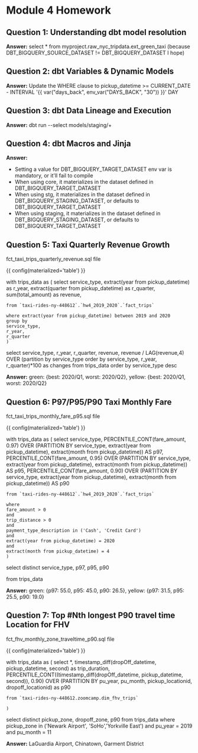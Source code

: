 # Module 4 Homework

## Question 1: Understanding dbt model resolution

**Answer:** select * from myproject.raw_nyc_tripdata.ext_green_taxi (because DBT_BIGQUERY_SOURCE_DATASET != DBT_BIGQUERY_DATASET I hope)

## Question 2: dbt Variables & Dynamic Models

**Answer:** Update the WHERE clause to pickup_datetime >= CURRENT_DATE - INTERVAL '{{ var("days_back", env_var("DAYS_BACK", "30")) }}' DAY

## Question 3: dbt Data Lineage and Execution

**Answer:** dbt run --select models/staging/+

## Question 4: dbt Macros and Jinja

**Answer:** 
- Setting a value for  DBT_BIGQUERY_TARGET_DATASET env var is mandatory, or it'll fail to compile
- When using core, it materializes in the dataset defined in DBT_BIGQUERY_TARGET_DATASET
- When using stg, it materializes in the dataset defined in DBT_BIGQUERY_STAGING_DATASET, or defaults to DBT_BIGQUERY_TARGET_DATASET
- When using staging, it materializes in the dataset defined in DBT_BIGQUERY_STAGING_DATASET, or defaults to DBT_BIGQUERY_TARGET_DATASET

## Question 5: Taxi Quarterly Revenue Growth

fct_taxi_trips_quarterly_revenue.sql file


{{ config(materialized='table') }}

with trips_data as (
    select
    service_type,
    extract(year from pickup_datetime) as r_year,
    extract(quarter from pickup_datetime) as r_quarter,
    sum(total_amount) as revenue,
    
    from `taxi-rides-ny-448612`.`hw4_2019_2020`.`fact_trips`

    where extract(year from pickup_datetime) between 2019 and 2020
    group by
    service_type,
    r_year,
    r_quarter
    )
select 
service_type,
r_year, 
r_quarter,
revenue,
revenue / LAG(revenue,4) OVER (partition by service_type order by service_type, r_year, r_quarter)*100 as changes
from trips_data
order by service_type desc

**Answer:** green: {best: 2020/Q1, worst: 2020/Q2}, yellow: {best: 2020/Q1, worst: 2020/Q2}

## Question 6: P97/P95/P90 Taxi Monthly Fare

fct_taxi_trips_monthly_fare_p95.sql file

{{ config(materialized='table') }}

with trips_data as (
    select
    service_type,
    PERCENTILE_CONT(fare_amount, 0.97)
    OVER (PARTITION BY service_type, extract(year from pickup_datetime), extract(month from pickup_datetime)) AS p97,
    PERCENTILE_CONT(fare_amount, 0.95)
    OVER (PARTITION BY service_type, extract(year from pickup_datetime), extract(month from pickup_datetime)) AS p95,
    PERCENTILE_CONT(fare_amount, 0.90)
    OVER (PARTITION BY service_type, extract(year from pickup_datetime), extract(month from pickup_datetime)) AS p90

    from `taxi-rides-ny-448612`.`hw4_2019_2020`.`fact_trips`

    where 
    fare_amount > 0
    and 
    trip_distance > 0
    and
    payment_type_description in ('Cash', 'Credit Card')
    and
    extract(year from pickup_datetime) = 2020
    and
    extract(month from pickup_datetime) = 4
    )
select distinct service_type, p97, p95, p90

from trips_data

**Answer:** green: {p97: 55.0, p95: 45.0, p90: 26.5}, yellow: {p97: 31.5, p95: 25.5, p90: 19.0}

## Question 7: Top #Nth longest P90 travel time Location for FHV

fct_fhv_monthly_zone_traveltime_p90.sql file

{{ config(materialized='table') }}

with trips_data as (
    select
    *,
    timestamp_diff(dropOff_datetime, pickup_datetime, second) as trip_duration,
    PERCENTILE_CONT((timestamp_diff(dropOff_datetime, pickup_datetime, second)), 0.90) OVER (PARTITION BY pu_year, pu_month, pickup_locationid, dropoff_locationid) as p90

    from `taxi-rides-ny-448612.zoomcamp.dim_fhv_trips`

    )
select distinct
pickup_zone,
dropoff_zone,
p90
from trips_data
where 
pickup_zone in ('Newark Airport', 'SoHo','Yorkville East')
and 
pu_year = 2019
and 
pu_month = 11

**Answer:** LaGuardia Airport, Chinatown, Garment District
